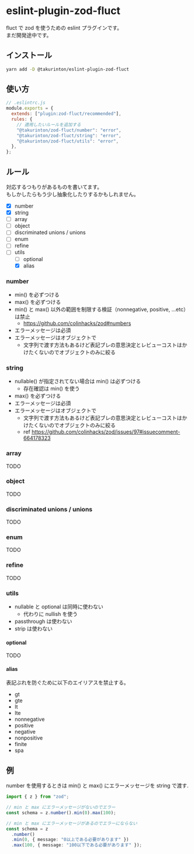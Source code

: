 # eslint-plugin-zod-fluct

fluct で zod を使うための eslint プラグインです。  
まだ開発途中です。

## インストール

```sh
yarn add -D @takurinton/eslint-plugin-zod-fluct
```

## 使い方

```js
// .eslintrc.js
module.exports = {
  extends: ["plugin:zod-fluct/recommended"],
  rules: {
    // 適用したいルールを追加する
    "@takurinton/zod-fluct/number": "error",
    "@takurinton/zod-fluct/string": "error",
    "@takurinton/zod-fluct/utils": "error",
  },
};
```

## ルール

対応するつもりがあるものを書いてます。  
もしかしたらもう少し抽象化したりするかもしれません。

- [x] number
- [x] string
- [ ] array
- [ ] object
- [ ] discriminated unions / unions
- [ ] enum
- [ ] refine
- [ ] utils
  - [ ] optional
  - [x] alias

### number

- min() を必ずつける
- max() を必ずつける
- min() と max() 以外の範囲を制限する検証（nonnegative, positive, ...etc）は禁止
  - https://github.com/colinhacks/zod#numbers
- エラーメッセージは必須
- エラーメッセージはオブジェクトで
  - 文字列で渡す方法もあるけど表記ブレの意思決定とレビューコストはかけたくないのでオブジェクトのみに絞る

### string

- nullable() が指定されてない場合は min() は必ずつける
  - 存在確認は min() を使う
- max() を必ずつける
- エラーメッセージは必須
- エラーメッセージはオブジェクトで
  - 文字列で渡す方法もあるけど表記ブレの意思決定とレビューコストはかけたくないのでオブジェクトのみに絞る
  - ref https://github.com/colinhacks/zod/issues/97#issuecomment-664178323

### array

TODO

### object

TODO

### discriminated unions / unions

TODO

### enum

TODO

### refine

TODO

### utils

- nullable と optional は同時に使わない
  - 代わりに nullish を使う
- passthrough は使わない
- strip は使わない

#### optional

TODO

#### alias

表記ぶれを防ぐために以下のエイリアスを禁止する。

- gt
- gte
- lt
- lte
- nonnegative
- positive
- negative
- nonpositive
- finite
- spa

## 例

number を使用するときは min() と max() にエラーメッセージを string で渡す.

```ts
import { z } from "zod";

// min と max にエラーメッセージがないのでエラー
const schema = z.number().min(0).max(100);

// min と max にエラーメッセージがあるのでエラーにならない
const schema = z
  .number()
  .min(0, { message: "0以上である必要があります" })
  .max(100, { message: "100以下である必要があります" });
```
